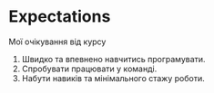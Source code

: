 # Expectations
Мої очікування від курсу
1. Швидко та впевнено навчитись програмувати.
2. Спробувати працювати у команді.
3. Набути навиків та мінімального стажу роботи.